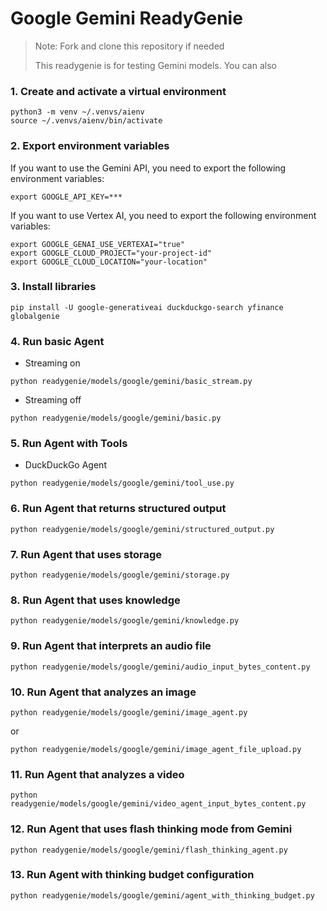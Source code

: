 # Google Gemini ReadyGenie

> Note: Fork and clone this repository if needed
>
> This readygenie is for testing Gemini models. You can also

### 1. Create and activate a virtual environment

```shell
python3 -m venv ~/.venvs/aienv
source ~/.venvs/aienv/bin/activate
```

### 2. Export environment variables

If you want to use the Gemini API, you need to export the following environment variables:

```shell
export GOOGLE_API_KEY=***
```

If you want to use Vertex AI, you need to export the following environment variables:

```shell
export GOOGLE_GENAI_USE_VERTEXAI="true"
export GOOGLE_CLOUD_PROJECT="your-project-id"
export GOOGLE_CLOUD_LOCATION="your-location"
```

### 3. Install libraries

```shell
pip install -U google-generativeai duckduckgo-search yfinance globalgenie
```

### 4. Run basic Agent

- Streaming on

```shell
python readygenie/models/google/gemini/basic_stream.py
```

- Streaming off

```shell
python readygenie/models/google/gemini/basic.py
```

### 5. Run Agent with Tools

- DuckDuckGo Agent

```shell
python readygenie/models/google/gemini/tool_use.py
```

### 6. Run Agent that returns structured output

```shell
python readygenie/models/google/gemini/structured_output.py
```

### 7. Run Agent that uses storage

```shell
python readygenie/models/google/gemini/storage.py
```

### 8. Run Agent that uses knowledge

```shell
python readygenie/models/google/gemini/knowledge.py
```

### 9. Run Agent that interprets an audio file

```shell
python readygenie/models/google/gemini/audio_input_bytes_content.py
```

### 10. Run Agent that analyzes an image

```shell
python readygenie/models/google/gemini/image_agent.py
```

or

```shell
python readygenie/models/google/gemini/image_agent_file_upload.py
```

### 11. Run Agent that analyzes a video

```shell
python readygenie/models/google/gemini/video_agent_input_bytes_content.py
```

### 12. Run Agent that uses flash thinking mode from Gemini

```shell
python readygenie/models/google/gemini/flash_thinking_agent.py
```

### 13. Run Agent with thinking budget configuration

```shell
python readygenie/models/google/gemini/agent_with_thinking_budget.py
```

